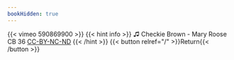 ```yaml
---
bookHidden: true
---
```


{{< vimeo 590869900 >}}
{{< hint info >}}
♫ Checkie Brown - Mary Roose CB 36 [CC-BY-NC-ND](https://freemusicarchive.org/music/Checkie_Brown_1005/hey/Mary_Roose_CB_36)
{{< /hint >}}
{{< button relref="/" >}}Return{{< /button >}}
